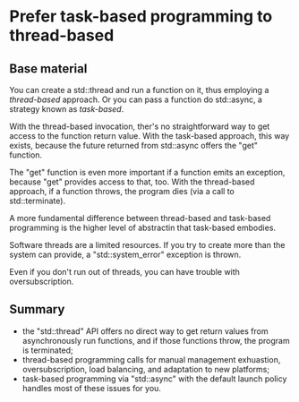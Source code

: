 Prefer task-based programming to thread-based
=============================================

Base material
-------------

You can create a std::thread and run a function on it, thus employing
a *thread-based* approach. Or you can pass a function do std::async,
a strategy known as *task-based*.  

With the thread-based invocation, ther's no straightforward way
to get access to the function return value. With the task-based
approach, this way exists, because the future returned from std::async
offers the "get" function.

The "get" function is even more important if a function emits an
exception, because "get" provides access to that, too. With the
thread-based approach, if a function throws, the program dies
(via a call to std::terminate).

A more fundamental difference between thread-based and task-based
programming is the higher level of abstractin that task-based 
embodies.

Software threads are a limited resources. If you try to create more
than the system can provide, a "std::system_error" exception is 
thrown.

Even if you don't run out of threads, you can have trouble with
oversubscription.


Summary
-------

- the "std::thread" API offers no direct way to get return values
  from asynchronously run functions, and if those functions throw,
  the program is terminated;
- thread-based programming calls for manual management exhuastion,
  oversubscription, load balancing, and adaptation to new platforms;
- task-based programming via "std::async" with the default launch
  policy handles most of these issues for you.
